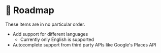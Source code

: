 # 🚗 Roadmap

These items are in no particular order.

* Add support for different languages
  * Currently only English is supported
* Autocomplete support from third party APIs like Google's Places API
